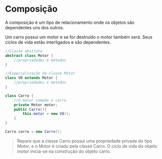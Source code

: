 # Composição

A composição é um tipo de relacionamento onde os objetos são dependentes uns dos outros.

Um carro possui um motor e se for destruído o motor também será. Seus ciclos de vida estão interligados e são dependentes.

```java
//Classe abstrata
abstract class Motor {
    //propriedades e métodos
}

//Especialização da classe Motor
class V8 extends Motor {
    //propriedades e metodos
}

class Carro {
    //O motor compôe o carro
    private Motor motor;
    public Carro(){
        this.motor = new V8();
    }
}

Carro carro = new Carro();
```

>Repare que a classe Carro possui uma propriedade privada do tipo Motor, e o Motor é criado pela classe Carro. O ciclo de vida do objeto motor inicia-se na construção do objeto carro.
